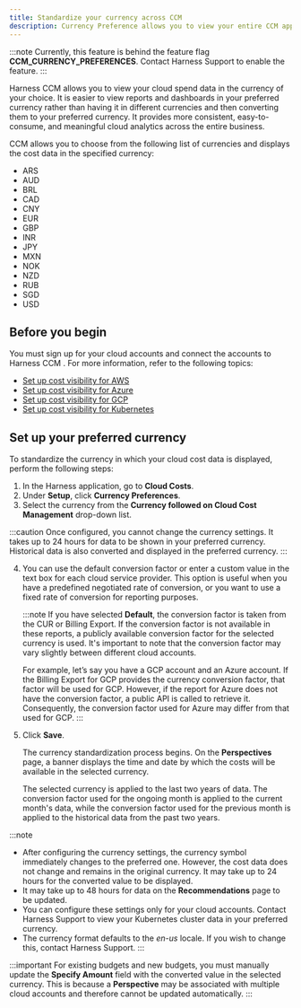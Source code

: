 ```yaml
---
title: Standardize your currency across CCM
description: Currency Preference allows you to view your entire CCM application in your preferred currency for different cloud providers. 
---
```



:::note
Currently, this feature is behind the feature flag **CCM_CURRENCY_PREFERENCES**. Contact Harness Support to enable the feature.
:::

Harness CCM allows you to view your cloud spend data in the currency of your choice. It is easier to view reports and dashboards in your preferred currency rather than having it in different currencies and then converting them to your preferred currency. It provides more consistent, easy-to-consume, and meaningful cloud analytics across the entire business. 

CCM allows you to choose from the following list of currencies and displays the cost data in the specified currency:

  - ARS
  - AUD
  - BRL
  - CAD
  - CNY
  - EUR
  - GBP
  - INR
  - JPY
  - MXN
  - NOK
  - NZD
  - RUB
  - SGD
  - USD

## Before you begin

You must sign up for your cloud accounts and connect the accounts to Harness CCM . For more information, refer to the following topics:

* [Set up cost visibility for AWS](https://developer.harness.io/docs/cloud-cost-management/onboard-with-cloud-cost-management/set-up-cloud-cost-management/set-up-cost-visibility-for-aws)
* [Set up cost visibility for Azure](https://developer.harness.io/docs/cloud-cost-management/onboard-with-cloud-cost-management/set-up-cloud-cost-management/set-up-cost-visibility-for-azure)
* [Set up cost visibility for GCP](https://developer.harness.io/docs/cloud-cost-management/onboard-with-cloud-cost-management/set-up-cloud-cost-management/set-up-cost-visibility-for-gcp)
* [Set up cost visibility for Kubernetes](https://developer.harness.io/docs/cloud-cost-management/onboard-with-cloud-cost-management/set-up-cloud-cost-management/set-up-cost-visibility-for-kubernetes)


## Set up your preferred currency 

To standardize the currency in which your cloud cost data is displayed, perform the following steps:

1. In the Harness application, go to **Cloud Costs**. 
2. Under **Setup**, click **Currency Preferences**.
3. Select the currency from the **Currency followed on Cloud Cost Management** drop-down list. 


:::caution
Once configured, you cannot change the currency settings. It takes up to 24 hours for data to be shown in your preferred currency. Historical data is also converted and displayed in the preferred currency.
:::

4. You can use the default conversion factor or enter a custom value in the text box for each cloud service provider. This option is useful when you have a predefined negotiated rate of conversion, or you want to use a fixed rate of conversion for reporting purposes.

  
    :::note
    If you have selected **Default**, the conversion factor is taken from the CUR or Billing Export. If the conversion factor is not available in these reports, a publicly available conversion factor for the selected currency is used. It's important to note that the conversion factor may vary slightly between different cloud accounts.

    For example, let’s say you have a GCP account and an Azure account. If the Billing Export for GCP provides the currency conversion factor, that factor will be used for GCP. However, if the report for Azure does not have the conversion factor, a public API is called to retrieve it. Consequently, the conversion factor used for Azure may differ from that used for GCP.
    :::

5. Click **Save**. 
  
    The currency standardization process begins. On the **Perspectives** page, a banner displays the time and date by which the costs will be available in the selected currency. 

    The selected currency is applied to the last two years of data. The conversion factor used for the ongoing month is applied to the current month's data, while the conversion factor used for the previous month is applied to the historical data from the past two years.

    
:::note
* After configuring the currency settings, the currency symbol immediately changes to the preferred one. However, the cost data does not change and remains in the original currency. It may take up to 24 hours for the converted value to be displayed.
* It may take up to 48 hours for data on the **Recommendations** page to be updated.
* You can configure these settings only for your cloud accounts. Contact Harness Support to view your Kubernetes cluster data in your preferred currency.
* The currency format defaults to the _en-us_ locale. If you wish to change this, contact Harness Support.
:::

:::important
For existing budgets and new budgets, you must manually update the **Specify Amount** field with the converted value in the selected currency. This is because a **Perspective** may be associated with multiple cloud accounts and therefore cannot be updated automatically.
:::
